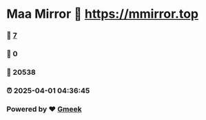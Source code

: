 # Maa Mirror :link: https://mmirror.top 
### :page_facing_up: [7](https://mmirror.top/tag.html) 
### :speech_balloon: 0 
### :hibiscus: 20538 
### :alarm_clock: 2025-04-01 04:36:45 
### Powered by :heart: [Gmeek](https://github.com/Meekdai/Gmeek)
